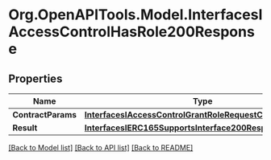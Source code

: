 # Org.OpenAPITools.Model.InterfacesIAccessControlHasRole200Response

## Properties

Name | Type | Description | Notes
------------ | ------------- | ------------- | -------------
**ContractParams** | [**InterfacesIAccessControlGrantRoleRequestContractParams**](InterfacesIAccessControlGrantRoleRequestContractParams.md) |  | 
**Result** | [**InterfacesIERC165SupportsInterface200ResponseResult**](InterfacesIERC165SupportsInterface200ResponseResult.md) |  | 

[[Back to Model list]](../README.md#documentation-for-models) [[Back to API list]](../README.md#documentation-for-api-endpoints) [[Back to README]](../README.md)

